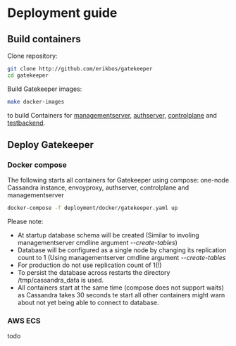 # Deployment guide

## Build containers

Clone repository:

```sh
git clone http://github.com/erikbos/gatekeeper
cd gatekeeper
```

Build Gatekeeper images:

```sh
make docker-images
```

to build Containers for [managementserver](docs/managementserver.md), [authserver](docs/authserver.md), [controlplane](docs/controlplane.md) and [testbackend](docs/testbackend.md).

## Deploy Gatekeeper

### Docker compose

The following starts all containers for Gatekeeper using compose: one-node Cassandra instance, envoyproxy, authserver, controlplane and managementserver

```sh
docker-compose -f deployment/docker/gatekeeper.yaml up
```

Please note:

* At startup database schema will be created (Similar to involing managementserver cmdline argument *--create-tables*)
* Database will be configured as a single node by changing its replication count to 1 (Using managementserver cmdline argument *--create-tables*
* For production do not use replication count of 1(!)
* To persist the database across restarts the directory /tmp/cassandra_data is used.
* All containers start at the same time (compose does not support waits) as Cassandra takes 30 seconds te start all other containers might warn about not yet being able to connect to database.

### AWS ECS

todo
